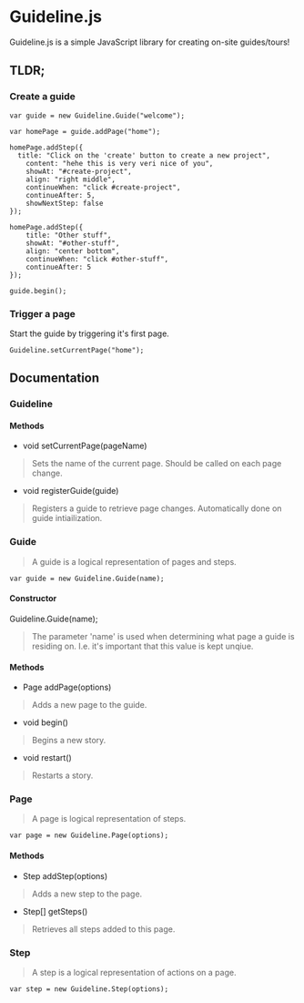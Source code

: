 Guideline.js
============

Guideline.js is a simple JavaScript library for creating on-site guides/tours!

## TLDR;

### Create a guide

    var guide = new Guideline.Guide("welcome");

    var homePage = guide.addPage("home");
    
    homePage.addStep({
      title: "Click on the 'create' button to create a new project",
    	content: "hehe this is very veri nice of you",
    	showAt: "#create-project",
    	align: "right middle",
    	continueWhen: "click #create-project",
    	continueAfter: 5,
    	showNextStep: false
    });
    
    homePage.addStep({
    	title: "Other stuff",
    	showAt: "#other-stuff",
    	align: "center bottom",
    	continueWhen: "click #other-stuff",
    	continueAfter: 5
    });

    guide.begin();
    
### Trigger a page

Start the guide by triggering it's first page.

    Guideline.setCurrentPage("home");

## Documentation

### Guideline

#### Methods

* void setCurrentPage(pageName)
> Sets the name of the current page. Should be called on each page change.

* void registerGuide(guide)
> Registers a guide to retrieve page changes. Automatically done on guide intiailization.

### Guide

>A guide is a logical representation of pages and steps.

  ```var guide = new Guideline.Guide(name);```
  
#### Constructor

Guideline.Guide(name);

> The parameter 'name' is used when determining what page a guide is residing on. I.e. it's important that this value is kept unqiue.

#### Methods

* Page addPage(options)
> Adds a new page to the guide.

* void begin()
> Begins a new story.

* void restart()
> Restarts a story.

### Page

>A page is logical representation of steps.

  ```var page = new Guideline.Page(options);```
  
#### Methods

* Step addStep(options)
> Adds a new step to the page.

* Step[] getSteps()
> Retrieves all steps added to this page.

### Step

>A step is a logical representation of actions on a page.

  ```var step = new Guideline.Step(options);```
